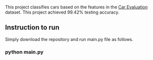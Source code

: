 This project classifies cars based on the features in the [Car Evaluation](https://archive.ics.uci.edu/ml/datasets/car+evaluation) dataset. This project achieved 99.42% testing accuracy.

## Instruction to run

Simply download the repository and run main.py file as follows.
### python main.py
